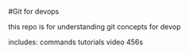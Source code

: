 #Git for devops

this repo is for understanding git concepts for devop

includes:
commands
tutorials
video
456s
